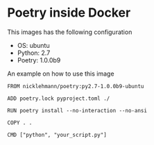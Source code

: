 Poetry inside Docker
====================

This images has the following configuration

- OS: ubuntu
- Python: 2.7
- Poetry: 1.0.0b9

An example on how to use this image

```
FROM nicklehmann/poetry:py2.7-1.0.0b9-ubuntu

ADD poetry.lock pyproject.toml ./

RUN poetry install --no-interaction --no-ansi

COPY . .

CMD ["python", "your_script.py"]
```
